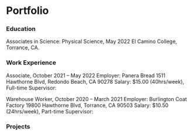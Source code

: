 # Portfolio

### Education
Associates in Science: Physical Science,
May 2022 El Camino College, Torrance, CA.


### Work Experience
Associate, October 2021 – May 2022 
Employer: Panera Bread
1511 Hawthorne Blvd, Redondo Beach, CA 90278
Salary: $15.00 (40hrs/week), Full-time
Supervisor:

Warehouse Worker, October 2020 – March 2021 
Employer: Burlington Coat Factory
19800 Hawthorne Blvd, Torrance, CA 90503
Salary: $10.50 (24hrs/week), Part-time 
Supervisor: 

### Projects
